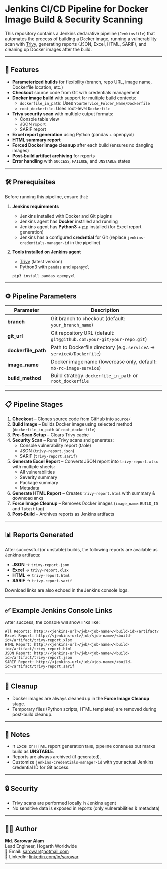 # Jenkins CI/CD Pipeline for Docker Image Build & Security Scanning

This repository contains a Jenkins declarative pipeline (`Jenkinsfile`) that automates the process of building a Docker image, running a vulnerability scan with [Trivy](https://trivy.dev), generating reports (JSON, Excel, HTML, SARIF), and cleaning up Docker images after the build.

---

## 🚀 Features

- **Parameterized builds** for flexibility (branch, repo URL, image name, Dockerfile location, etc.)
- **Checkout** source code from Git with credentials management
- **Docker image build** with support for multiple build contexts:
  - `dockerfile_in_path`: Uses `YourService_Folder_Name/Dockerfile`
  - `root_dockerfile`: Uses root-level `Dockerfile`
- **Trivy security scan** with multiple output formats:
  - Console table view
  - JSON report
  - SARIF report
- **Excel report generation** using Python (pandas + openpyxl)
- **HTML summary report**
- **Forced Docker image cleanup** after each build (ensures no dangling images)
- **Post-build artifact archiving** for reports
- **Error handling** with `SUCCESS`, `FAILURE`, and `UNSTABLE` states

---

## 🛠️ Prerequisites

Before running this pipeline, ensure that:

1. **Jenkins requirements**
   - Jenkins installed with Docker and Git plugins
   - Jenkins agent has **Docker** installed and running
   - Jenkins agent has **Python3** + `pip` installed (for Excel report generation)
   - Jenkins has a configured **credential** for Git (replace `jenkins-credentials-manager-id` in the pipeline)

2. **Tools installed on Jenkins agent**
   - [Trivy](https://trivy.dev) (latest version)
   - Python3 with `pandas` and `openpyxl`

   ```bash
   pip3 install pandas openpyxl
   ```

---

## ⚙️ Pipeline Parameters

| Parameter        | Description |
|------------------|-------------|
| **branch**       | Git branch to checkout (default: `your_branch_name`) |
| **git_url**      | Git repository URL (default: `git@github.com:your-git/your-repo.git`) |
| **dockerfile_path** | Path to Dockerfile directory (e.g. `serviceA` → `serviceA/Dockerfile`) |
| **image_name**   | Docker image name (lowercase only, default: `mb-rc-image-service`) |
| **build_method** | Build strategy: `dockerfile_in_path` or `root_dockerfile` |

---

## 📋 Pipeline Stages

1. **Checkout** – Clones source code from GitHub into `source/`
2. **Build Image** – Builds Docker image using selected method (`dockerfile_in_path` or `root_dockerfile`)
3. **Pre-Scan Setup** – Clears Trivy cache
4. **Security Scan** – Runs Trivy scans and generates:
   - Console vulnerability report (table)
   - JSON (`trivy-report.json`)
   - SARIF (`trivy-report.sarif`)
5. **Generate Excel Report** – Converts JSON report into `trivy-report.xlsx` with multiple sheets:
   - All vulnerabilities
   - Severity summary
   - Package summary
   - Metadata
6. **Generate HTML Report** – Creates `trivy-report.html` with summary & download links
7. **Force Image Cleanup** – Removes Docker images (`image_name:BUILD_ID` and `latest` tag)
8. **Post-Build** – Archives reports as Jenkins artifacts

---

## 📊 Reports Generated

After successful (or unstable) builds, the following reports are available as Jenkins artifacts:

- **JSON** → `trivy-report.json`
- **Excel** → `trivy-report.xlsx`
- **HTML** → `trivy-report.html`
- **SARIF** → `trivy-report.sarif`

Download links are also echoed in the Jenkins console logs.

---

## ✅ Example Jenkins Console Links

After success, the console will show links like:

```
All Reports: http://<jenkins-url>/job/<job-name>/<build-id>/artifact/
Excel Report: http://<jenkins-url>/job/<job-name>/<build-id>/artifact/trivy-report.xlsx
HTML Report: http://<jenkins-url>/job/<job-name>/<build-id>/artifact/trivy-report.html
JSON Report: http://<jenkins-url>/job/<job-name>/<build-id>/artifact/trivy-report.json
SARIF Report: http://<jenkins-url>/job/<job-name>/<build-id>/artifact/trivy-report.sarif
```

---

## 🧹 Cleanup

- Docker images are always cleaned up in the **Force Image Cleanup** stage.
- Temporary files (Python scripts, HTML templates) are removed during post-build cleanup.

---

## 📌 Notes

- If Excel or HTML report generation fails, pipeline continues but marks build as **UNSTABLE**.
- Reports are always archived (if generated).
- Customize `jenkins-credentials-manager-id` with your actual Jenkins credential ID for Git access.

---

## 🔒 Security

- Trivy scans are performed locally in Jenkins agent
- No sensitive data is exposed in reports (only vulnerabilities & metadata)
---

## 🧑‍💻 Author
**Md. Sarowar Alam**  
Lead Engineer, Hogarth Worldwide  
📧 Email: sarowar@hotmail.com  
🔗 LinkedIn: [linkedin.com/in/sarowar](https://www.linkedin.com/in/sarowar/)

---